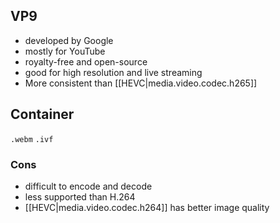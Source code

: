 
## VP9
* developed by Google
* mostly for YouTube
* royalty-free and open-source
* good for high resolution and live streaming
* More consistent than [[HEVC|media.video.codec.h265]]

## Container
`.webm`
`.ivf`

### Cons
* difficult to encode and decode
* less supported than H.264
* [[HEVC|media.video.codec.h264]] has better image quality

